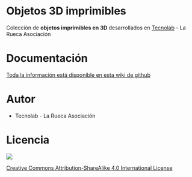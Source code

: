 # Objetos 3D imprimibles

Colección de **objetos imprimibles en 3D** desarrollados en [Tecnolab](http://tecnolab.larueca.info/) - La Rueca Asociación

# Documentación

[Toda la información está disponible en esta wiki de github](https://github.com/TecnoLab/Objetos-3D/wiki)

# Autor

* Tecnolab - La Rueca Asociación

# Licencia

![](https://github.com/TecnoLab/Objetos-3D/raw/master/wiki/llavero-simple-2.jpg)

[Creative Commons Attribution-ShareAlike 4.0 International License](http://creativecommons.org/licenses/by-sa/4.0/)

